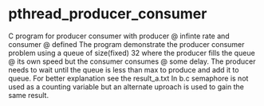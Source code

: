 # pthread_producer_consumer
C program for producer consumer with producer @ infinte rate and consumer @ defined
The program demonstrate the producer consumer problem using a queue of size(fixed) 32 where the producer fills the queue @ its own speed 
but the consumer consumes @ some delay.
The producer needs to wait until the queue is less than max to produce and add it to queue.
For better explanation see the result_a.txt
In b.c semaphore is not used as a counting variable but an alternate uproach is used to gain the same result.
